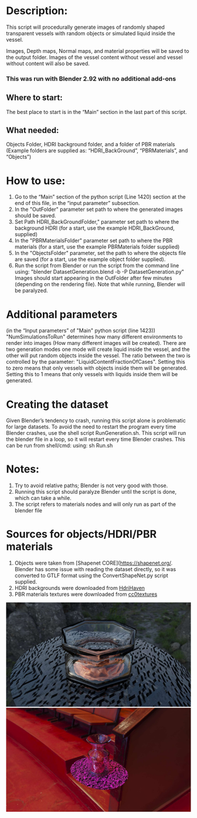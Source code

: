# Description:
 This script will procedurally generate images of randomly shaped transparent vessels with random objects or simulated liquid inside the vessel. 

Images, Depth maps, Normal maps, and material properties will be saved to the output folder. Images of the vessel content without vessel and vessel without content will also be saved. 


### This was run with Blender 2.92 with no additional add-ons

## Where to start: 
The best place to start is in the “Main” section in the last part of this script.

## What needed:  
Objects Folder, HDRI background folder, and a folder of PBR materials (Example folders are supplied as: “HDRI_BackGround”, “PBRMaterials”, and “Objects”)

# How to use:
1) Go to the “Main” section of the python script (Line 1420) section at the end of this file, in the “input parameter” subsection.
2) In the "OutFolder" parameter set path to where the generated images should be saved.
3) Set Path HDRI_BackGroundFolder," parameter set path to where the background HDRI (for a start, use the example HDRI_BackGround, supplied)
4) In the "PBRMaterialsFolder" parameter set path to where the PBR materials (for a start, use the example PBRMaterials folder supplied)
5) In the "ObjectsFolder" parameter, set the path to where the objects file are saved (for a start, use the example object folder supplied).
6) Run the script from Blender or run the script from the command line using: "blender DatasetGeneration.blend -b -P DatasetGeneration.py"
Images should start appearing in the OutFolder after few minutes (depending on the rendering file). 
Note that while running, Blender will be paralyzed.

# Additional parameters 
(in the “Input parameters” of "Main" python script (line 1423))
"NumSimulationsToRun" determines how many different environments to render into images (How many different images will be created).
There are two generation modes one mode will create liquid inside the vessel, and the other will put random objects inside the vessel. The ratio between the two is controlled by the parameter: "LiquidContentFractionOfCases". Setting this to zero means that only vessels with objects inside them will be generated. Setting this to 1 means that only vessels with liquids inside them will be generated.



# Creating the dataset
Given Blender’s tendency to crash, running this script alone is problematic for large datasets. To avoid the need to restart the program every time Blender crashes, use the shell script RunGeneration.sh. This script will run the blender file in a loop, so it will restart every time Blender crashes. This can be run from shell/cmd: using: sh Run.sh 



# Notes:
1) Try to avoid relative paths; Blender is not very good with those.
2) Running this script should paralyze Blender until the script is done, which can take a while.
3) The script refers to materials nodes and will only run as part of the blender file


# Sources for objects/HDRI/PBR materials
1) Objects were taken from [Shapenet CORE](https://shapenet.org/. Blender has some issue with reading the dataset directly, so it was converted to GTLF format using the ConvertShapeNet.py script supplied.
2) HDRI backgrounds were downloaded from [HdriHaven](https://hdrihaven.com/)
3) PBR materials textures were downloaded from [cc0textures](https://cc0textures.com/)


![](/GeneratedImages4.jpg)
![](/GeneratedImages2.jpg)

